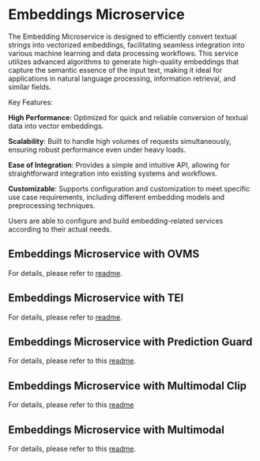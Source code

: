# Embeddings Microservice

The Embedding Microservice is designed to efficiently convert textual strings into vectorized embeddings, facilitating seamless integration into various machine learning and data processing workflows. This service utilizes advanced algorithms to generate high-quality embeddings that capture the semantic essence of the input text, making it ideal for applications in natural language processing, information retrieval, and similar fields.

Key Features:

**High Performance**: Optimized for quick and reliable conversion of textual data into vector embeddings.

**Scalability**: Built to handle high volumes of requests simultaneously, ensuring robust performance even under heavy loads.

**Ease of Integration**: Provides a simple and intuitive API, allowing for straightforward integration into existing systems and workflows.

**Customizable**: Supports configuration and customization to meet specific use case requirements, including different embedding models and preprocessing techniques.

Users are able to configure and build embedding-related services according to their actual needs.

## Embeddings Microservice with OVMS

For details, please refer to [readme](./README_ovms.md).

## Embeddings Microservice with TEI

For details, please refer to [readme](./README_tei.md).

## Embeddings Microservice with Prediction Guard

For details, please refer to this [readme](./README_predictionguard.md).

## Embeddings Microservice with Multimodal Clip

For details, please refer to this [readme](./README_clip.md)

## Embeddings Microservice with Multimodal

For details, please refer to this [readme](./README_bridgetower.md).
